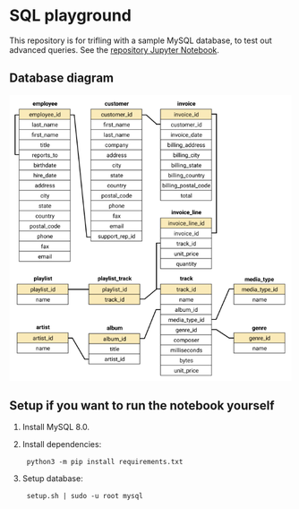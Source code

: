 # SQL playground

This repository is for trifling with a sample MySQL database, to test out advanced queries. See the [repository Jupyter Notebook](https://github.com/dwitvliet/SQL-playground/blob/main/SQL-playground.ipynb).

## Database diagram

![](data/chinook_diagram.png)


## Setup if you want to run the notebook yourself

1) Install MySQL 8.0.

2) Install dependencies:
   
        python3 -m pip install requirements.txt
    
3) Setup database: 

        setup.sh | sudo -u root mysql